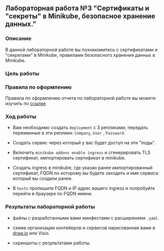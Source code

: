 ## Лабораторная работа №3 "Сертификаты и "секреты" в Minikube, безопасное хранение данных."
### Описание
В данной лабораторной работе вы познакомитесь с сертификатами и "секретами" в Minikube, правилами безопасного хранения данных в Minikube. 

### Цель работы


### Правила по оформлению

Правила по оформлению отчета по лабораторной работе вы можете изучить по [ссылке](../reportdesign.md)


### Ход работы

- Вам необходимо создать `deployment` с 3 репликами, передать переменные в эти реплики: `Company`, `User` , `Password`.

- Создать сервис через который у вас будет доступ на эти "поды".

- Включить `minikube addons enable ingress` и сгенерировать TLS сертификат, импортировать сертификат в minikube. 

- Создать ingress в minikube, где указан ранее импортированный сертификат, FQDN по которому вы будете заходить и имя сервиса который вы создали ранее.

- В `hosts` пропишите FQDN и IP адрес вашего ingress и попробуйте перейти в браузере по FQDN имени. 

### Результаты лабораторной работы

- файлы с разработанными вами минфестами с расширением `.yaml`.

- схема организации контейеров и сервисов нарисованная вами в [draw.io](https://app.diagrams.net) или Visio.

- скриншоты c результатами работы.